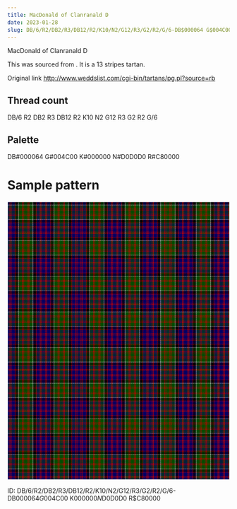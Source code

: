 ```yaml
---
title: MacDonald of Clanranald D
date: 2023-01-28
slug: DB/6/R2/DB2/R3/DB12/R2/K10/N2/G12/R3/G2/R2/G/6-DB$000064 G$004C00 K$000000 N$D0D0D0 R$C80000
---
```

MacDonald of Clanranald D

This was sourced from <no value>.  It is a 13 stripes tartan.

Original link http://www.weddslist.com/cgi-bin/tartans/pg.pl?source=rb

## Thread count
DB/6 R2 DB2 R3 DB12 R2 K10 N2 G12 R3 G2 R2 G/6

## Palette
DB#000064 G#004C00 K#000000 N#D0D0D0 R#C80000

# Sample pattern

![Tartan detail](tartan.png "DB/6 R2 DB2 R3 DB12 R2 K10 N2 G12 R3 G2 R2 G/6 tartan")

ID: DB/6/R2/DB2/R3/DB12/R2/K10/N2/G12/R3/G2/R2/G/6-DB$000064 G$004C00 K$000000 N$D0D0D0 R$C80000